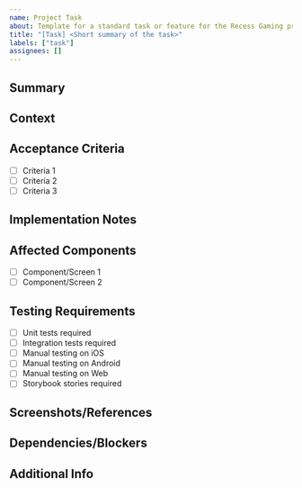 ```yaml
---
name: Project Task
about: Template for a standard task or feature for the Recess Gaming project board.
title: "[Task] <Short summary of the task>"
labels: ["task"]
assignees: []
---
```


## Summary
<!-- Provide a concise description of the task, bug, or feature. -->

## Context
<!-- Add any relevant context, background, or links to related issues, PRs, or documentation. -->

## Acceptance Criteria
<!-- List specific outcomes or requirements for this task to be considered complete. -->
- [ ] Criteria 1
- [ ] Criteria 2
- [ ] Criteria 3

## Implementation Notes
<!-- (Optional) Add suggestions, technical notes, or implementation details for assignees. -->

## Affected Components
<!-- (Optional) List the components, screens, or areas of the app this task affects. -->
- [ ] Component/Screen 1
- [ ] Component/Screen 2

## Testing Requirements
<!-- (Optional) Specify testing requirements for this task. -->
- [ ] Unit tests required
- [ ] Integration tests required
- [ ] Manual testing on iOS
- [ ] Manual testing on Android
- [ ] Manual testing on Web
- [ ] Storybook stories required

## Screenshots/References
<!-- (Optional) Add any screenshots, diagrams, or links that could help clarify the task. -->

## Dependencies/Blockers
<!-- (Optional) List any tasks, issues, or external dependencies that must be completed first. -->

## Additional Info
<!-- (Optional) Any other information, considerations, or follow-up items. -->